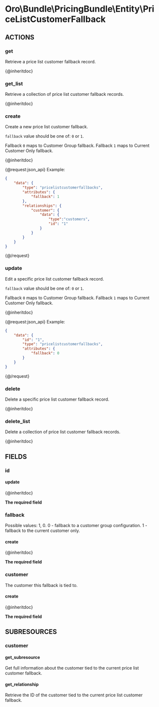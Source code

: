 # Oro\Bundle\PricingBundle\Entity\PriceListCustomerFallback

## ACTIONS

### get

Retrieve a price list customer fallback record.

{@inheritdoc}

### get_list

Retrieve a collection of price list customer fallback records.

{@inheritdoc}

### create

Create a new price list customer fallback.

`fallback` value should be one of: `0` or `1`.

Fallback `0` maps to Customer Group fallback. Fallback `1`  maps to Current Customer Only fallback.

{@inheritdoc}

{@request:json_api}
Example:

```JSON
{
    "data": {
        "type": "pricelistcustomerfallbacks",
        "attributes": {
            "fallback": 1
        },
        "relationships": {
            "customer": {
                "data": {
                    "type":"customers",
                    "id": "1"
                }
            }
        }
    }
}
```
{@/request}

### update

Edit a specific price list customer fallback record.

`fallback` value should be one of: `0` or `1`.

Fallback `0` maps to Customer Group fallback. Fallback `1`  maps to Current Customer Only fallback.

{@inheritdoc}

{@request:json_api}
Example:

```JSON
{
    "data": {
        "id": "1",
        "type": "pricelistcustomerfallbacks",
        "attributes": {
            "fallback": 0
        }
    }
}
```
{@/request}

### delete

Delete a specific price list customer fallback record.

{@inheritdoc}

### delete_list

Delete a collection of price list customer fallback records.

{@inheritdoc}

## FIELDS

### id

#### update

{@inheritdoc}

**The required field**

### fallback

Possible values: 1, 0. 0 - fallback to a customer group configuration. 1 - fallback to the current customer only.

#### create

{@inheritdoc}

**The required field**

### customer

The customer this fallback is tied to.

#### create

{@inheritdoc}

**The required field**

## SUBRESOURCES

### customer

#### get_subresource

Get full information about the customer tied to the current price list customer fallback.

#### get_relationship

Retrieve the ID of the customer tied to the current price list customer fallback.

